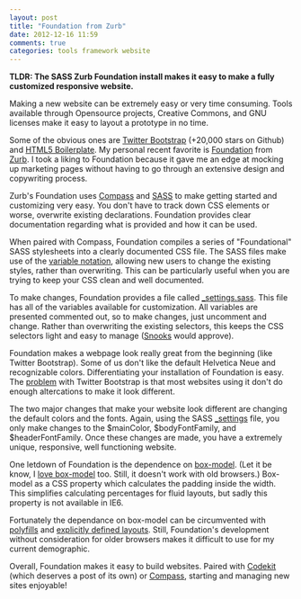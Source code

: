 ```yaml
---
layout: post
title: "Foundation from Zurb"
date: 2012-12-16 11:59
comments: true
categories: tools framework website
---
```

**TLDR: The SASS Zurb Foundation install makes it easy to make a fully customized responsive website.**

Making a new website can be extremely easy or very time consuming. Tools available through Opensource projects, Creative Commons, and GNU licenses make it easy to layout a prototype in no time. 

Some of the obvious ones are [Twitter Bootstrap](http://twitter.github.com/bootstrap/) (+20,000 stars on Github) and [HTML5 Boilerplate](http://html5boilerplate.com/). My personal recent favorite is [Foundation](http://foundation.zurb.com/) from [Zurb](http://zurb.com/). I took a liking to Foundation because it gave me an edge at mocking up marketing pages without having to go through an extensive design and copywriting process.

Zurb's Foundation uses [Compass](http://compass-style.org/) and [SASS](http://sass-lang.com/) to make getting started and customizing very easy. You don't have to track down CSS elements or worse, overwrite existing declarations. Foundation provides clear documentation regarding what is provided and how it can be used. 

When paired with Compass, Foundation compiles a series of "Foundational" SASS stylesheets into a clearly documented CSS file. The SASS files make use of the [variable notation](http://thecodingdesigner.com/tutorials/variables-css-sass), allowing new users to change the existing styles, rather than overwriting. This can be particularly useful when you are trying to keep your CSS clean and well documented.

To make changes, Foundation provides a file called [_settings.sass](http://foundation.zurb.com/docs/sass.php). This file has all of the variables available for customization. All variables are presented commented out, so to make changes, just uncomment and change. Rather than overwriting the existing selectors, this keeps the CSS selectors light and easy to manage ([Snooks](http://smacss.com/) would approve).

Foundation makes a webpage look really great from the beginning (like Twitter Bootstrap). Some of us don't like the default Helvetica Neue and recognizable colors.  Differentiating your installation of Foundation is easy. The [problem](http://zurb.com/) with Twitter Bootstrap is that most websites using it don't do enough altercations to make it look different.

The two major changes that make your website look different are changing the default colors and the fonts. Again, using the SASS [_settings](http://foundation.zurb.com/docs/sass.php) file, you only make changes to the $mainColor, $bodyFontFamily, and $headerFontFamily. Once these changes are made, you have a extremely unique, responsive, well functioning website.

One letdown of Foundation is the dependence on [box-model](http://www.w3.org/TR/CSS2/box.html). (Let it be know, I [love box-model](http://paulirish.com/2012/box-sizing-border-box-ftw/) too. Still, it doesn't work with old browsers.) Box-model as a CSS property which calculates the padding inside the width. This simplifies calculating percentages for fluid layouts, but sadly this property is not available in IE6. 

Fortunately the dependance on box-model can be circumvented with [polyfills](https://github.com/h5bp/mobile-boilerplate/wiki/Media-Queries-Polyfill) and [explicitly defined layouts](https://github.com/zurb/foundation/issues/684). Still, Foundation's development without consideration for older browsers makes it difficult to use for my current demographic.

Overall, Foundation makes it easy to build websites. Paired with [Codekit](http://incident57.com/codekit/) (which deserves a post of its own) or [Compass](http://compass-style.org/), starting and managing new sites enjoyable!